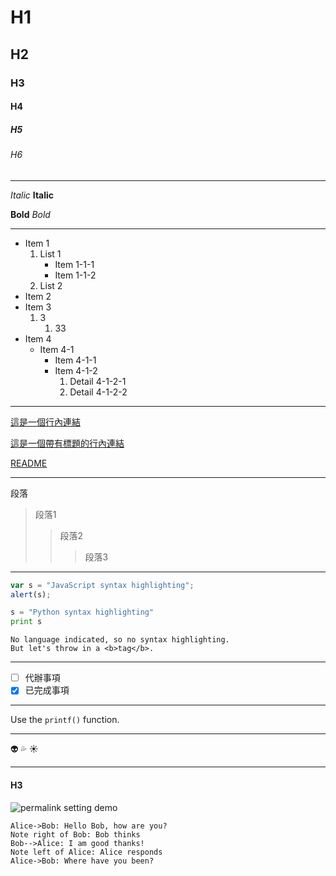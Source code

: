 ﻿# H1
## H2
### H3
#### H4
##### H5
###### H6

***
*Italic* **Italic**

**Bold** *Bold*
***
* Item 1
  1. List 1
      * Item 1-1-1
      * Item 1-1-2
  2. List 2
* Item 2
* Item 3
  1. 3
      1. 33
* Item 4
  * Item 4-1
    * Item 4-1-1
    * Item 4-1-2
      1. Detail 4-1-2-1
      2. Detail 4-1-2-2
***
[這是一個行內連結](https://www.google.com)

[這是一個帶有標題的行內連結](https://www.google.com "Google's Homepage")

[README](README.md)

[這段文字連到參考項目]: http://www.reddit.com
***
段落
> 段落1
>> 段落2
>>> 段落3
***
```javascript
var s = "JavaScript syntax highlighting";
alert(s);
```
```python
s = "Python syntax highlighting"
print s
```
```
No language indicated, so no syntax highlighting.
But let's throw in a <b>tag</b>.
```
***
- [ ] 代辦事項
- [x] 已完成事項
***
Use the `printf()` function.
***
:alien:
:sweat_drops:
:sunny:
***
#### H3
![permalink setting demo](https://i.imgur.com/PjUhQBB.gif)

```sequence
Alice->Bob: Hello Bob, how are you?
Note right of Bob: Bob thinks
Bob-->Alice: I am good thanks!
Note left of Alice: Alice responds
Alice->Bob: Where have you been?
```

